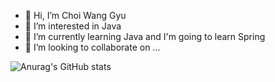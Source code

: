 - 👋 Hi, I’m Choi Wang Gyu
- 👀 I’m interested in  Java
- 🌱 I’m currently learning  Java and I'm going to learn Spring
- 💞️ I’m looking to collaborate on ...

<!---
cwangg897/cwangg897 is a ✨ special ✨ repository because its `README.md` (this file) appears on your GitHub profile.
You can click the Preview link to take a look at your changes.
--->
![Anurag's GitHub stats](https://github-readme-stats.vercel.app/api?username=cwangg897&show_icons=true&theme=radical)


